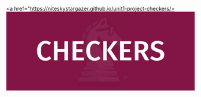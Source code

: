 <a href="https://niteskystargazer.github.io/unit1-project-checkers/><img src="./images/checkers.jpg" align="center"></a>
